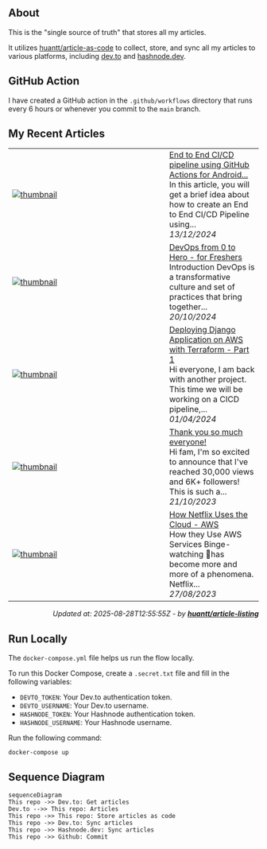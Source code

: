 ## About
This is the "single source of truth" that stores all my articles.

It utilizes [huantt/article-as-code](https://github.com/huantt/article-as-code) to collect, store, and sync all my articles to various platforms, including [dev.to](https://dev.to) and [hashnode.dev](https://hashnode.dev).

## GitHub Action
I have created a GitHub action in the `.github/workflows` directory that runs every 6 hours or whenever you commit to the `main` branch.

## My Recent Articles

<table>
        <tr>
            <td width="300px">
                <a href="https://dev.to/devcloudninjas/end-to-end-cicd-pipeline-using-github-actions-for-android-application-36i5">
                    <img src="https://dynamic-thumbnail-dev-to.vercel.app/article/2155560/thumbnail?t=2025-08-28%2012%3a55%3a55.273755564%20%2b0000%20UTC%20m%3d%2b0.240117706" alt="thumbnail">
                </a>
            </td>
            <td>
                <a href="https://dev.to/devcloudninjas/end-to-end-cicd-pipeline-using-github-actions-for-android-application-36i5">End to End CI/CD pipeline using GitHub Actions for Android...</a>
                <div>In this article, you will get a brief idea about how to create an End to End CI/CD Pipeline using...</div>
                <div><i>13/12/2024</i></div>
            </td>
        </tr>
        <tr>
            <td width="300px">
                <a href="https://dev.to/devcloudninjas/devops-from-0-to-hero-for-freshers-3mj4">
                    <img src="https://dynamic-thumbnail-dev-to.vercel.app/article/2045502/thumbnail?t=2025-08-28%2012%3a55%3a55.273755564%20%2b0000%20UTC%20m%3d%2b0.240117706" alt="thumbnail">
                </a>
            </td>
            <td>
                <a href="https://dev.to/devcloudninjas/devops-from-0-to-hero-for-freshers-3mj4">DevOps from 0 to Hero - for Freshers</a>
                <div>Introduction   DevOps is a transformative culture and set of practices that bring together...</div>
                <div><i>20/10/2024</i></div>
            </td>
        </tr>
        <tr>
            <td width="300px">
                <a href="https://dev.to/softwaresennin/deploying-django-application-on-aws-with-terraform-1j7e">
                    <img src="https://dynamic-thumbnail-dev-to.vercel.app/article/1807518/thumbnail?t=2025-08-28%2012%3a55%3a55.273755564%20%2b0000%20UTC%20m%3d%2b0.240117706" alt="thumbnail">
                </a>
            </td>
            <td>
                <a href="https://dev.to/softwaresennin/deploying-django-application-on-aws-with-terraform-1j7e">Deploying Django Application on AWS with Terraform - Part 1</a>
                <div>Hi everyone, I am back with another project. This time we will be working on a CICD pipeline,...</div>
                <div><i>01/04/2024</i></div>
            </td>
        </tr>
        <tr>
            <td width="300px">
                <a href="https://dev.to/softwaresennin/thank-you-so-much-everyone-p7j">
                    <img src="https://dynamic-thumbnail-dev-to.vercel.app/article/1642194/thumbnail?t=2025-08-28%2012%3a55%3a55.273755564%20%2b0000%20UTC%20m%3d%2b0.240117706" alt="thumbnail">
                </a>
            </td>
            <td>
                <a href="https://dev.to/softwaresennin/thank-you-so-much-everyone-p7j">Thank you so much everyone!</a>
                <div>Hi fam, I&#39;m so excited to announce that I&#39;ve reached 30,000 views and 6K&#43; followers! This is such a...</div>
                <div><i>21/10/2023</i></div>
            </td>
        </tr>
        <tr>
            <td width="300px">
                <a href="https://dev.to/aws-builders/how-netflix-uses-the-cloud-aws-191c">
                    <img src="https://dynamic-thumbnail-dev-to.vercel.app/article/1581112/thumbnail?t=2025-08-28%2012%3a55%3a55.273755564%20%2b0000%20UTC%20m%3d%2b0.240117706" alt="thumbnail">
                </a>
            </td>
            <td>
                <a href="https://dev.to/aws-builders/how-netflix-uses-the-cloud-aws-191c">How Netflix Uses the Cloud - AWS</a>
                <div>How they Use AWS Services   Binge-watching 🍿has become more and more of a phenomena. Netflix...</div>
                <div><i>27/08/2023</i></div>
            </td>
        </tr>
</table>

<div align="right">

*Updated at: 2025-08-28T12:55:55Z - by **[huantt/article-listing](https://github.com/huantt/article-listing)***

</div>


## Run Locally
The `docker-compose.yml` file helps us run the flow locally.

To run this Docker Compose, create a `.secret.txt` file and fill in the following variables:
- `DEVTO_TOKEN`: Your Dev.to authentication token.
- `DEVTO_USERNAME`: Your Dev.to username.
- `HASHNODE_TOKEN`: Your Hashnode authentication token.
- `HASHNODE_USERNAME`: Your Hashnode username.

Run the following command:
```shell
docker-compose up
```

## Sequence Diagram
```mermaid
sequenceDiagram
This repo ->> Dev.to: Get articles
Dev.to -->> This repo: Articles
This repo ->> This repo: Store articles as code
This repo ->> Dev.to: Sync articles
This repo ->> Hashnode.dev: Sync articles
This repo ->> Github: Commit
```